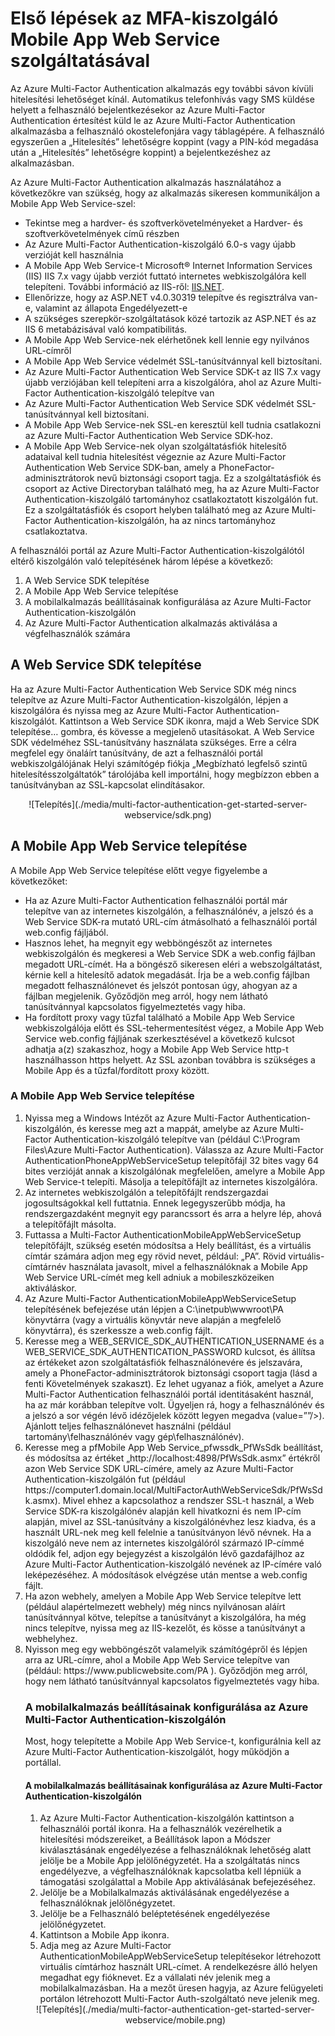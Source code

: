 <properties 
    pageTitle="Első lépések az MFA-kiszolgáló Mobile App Web Service szolgáltatásával"
    description="Az Azure Multi-Factor Authentication alkalmazás egy további sávon kívüli hitelesítési lehetőséget kínál.  Ez lehetővé teszi, hogy az MFA-kiszolgáló leküldéses értesítéseket küldjön a felhasználóknak."
    services="multi-factor-authentication"
    documentationCenter=""
    authors="kgremban"
    manager="femila"
    editor="curtland"/>

<tags
    ms.service="multi-factor-authentication"
    ms.workload="identity"
    ms.tgt_pltfrm="na"
    ms.devlang="na"
    ms.topic="get-started-article"
    ms.date="08/04/2016"
    ms.author="kgremban"/>


# Első lépések az MFA-kiszolgáló Mobile App Web Service szolgáltatásával

Az Azure Multi-Factor Authentication alkalmazás egy további sávon kívüli hitelesítési lehetőséget kínál. Automatikus telefonhívás vagy SMS küldése helyett a felhasználó bejelentkezésekor az Azure Multi-Factor Authentication értesítést küld le az Azure Multi-Factor Authentication alkalmazásba a felhasználó okostelefonjára vagy táblagépére. A felhasználó egyszerűen a „Hitelesítés” lehetőségre koppint (vagy a PIN-kód megadása után a „Hitelesítés” lehetőségre koppint) a bejelentkezéshez az alkalmazásban.

Az Azure Multi-Factor Authentication alkalmazás használatához a következőkre van szükség, hogy az alkalmazás sikeresen kommunikáljon a Mobile App Web Service-szel:

- Tekintse meg a hardver- és szoftverkövetelményeket a Hardver- és szoftverkövetelmények című részben
- Az Azure Multi-Factor Authentication-kiszolgáló 6.0-s vagy újabb verzióját kell használnia
- A Mobile App Web Service-t Microsoft® Internet Information Services (IIS) IIS 7.x vagy újabb verziót futtató internetes webkiszolgálóra kell telepíteni.  További információ az IIS-ről: [IIS.NET](http://www.iis.net/).
- Ellenőrizze, hogy az ASP.NET v4.0.30319 telepítve és regisztrálva van-e, valamint az állapota Engedélyezett-e
- A szükséges szerepkör-szolgáltatások közé tartozik az ASP.NET és az IIS 6 metabázisával való kompatibilitás.
- A Mobile App Web Service-nek elérhetőnek kell lennie egy nyilvános URL-címről
- A Mobile App Web Service védelmét SSL-tanúsítvánnyal kell biztosítani.
- Az Azure Multi-Factor Authentication Web Service SDK-t az IIS 7.x vagy újabb verziójában kell telepíteni arra a kiszolgálóra, ahol az Azure Multi-Factor Authentication-kiszolgáló telepítve van
- Az Azure Multi-Factor Authentication Web Service SDK védelmét SSL-tanúsítvánnyal kell biztosítani.
- A Mobile App Web Service-nek SSL-en keresztül kell tudnia csatlakozni az Azure Multi-Factor Authentication Web Service SDK-hoz.
- A Mobile App Web Service-nek olyan szolgáltatásfiók hitelesítő adataival kell tudnia hitelesítést végeznie az Azure Multi-Factor Authentication Web Service SDK-ban, amely a PhoneFactor-adminisztrátorok nevű biztonsági csoport tagja. Ez a szolgáltatásfiók és csoport az Active Directoryban található meg, ha az Azure Multi-Factor Authentication-kiszolgáló tartományhoz csatlakoztatott kiszolgálón fut. Ez a szolgáltatásfiók és csoport helyben található meg az Azure Multi-Factor Authentication-kiszolgálón, ha az nincs tartományhoz csatlakoztatva.


A felhasználói portál az Azure Multi-Factor Authentication-kiszolgálótól eltérő kiszolgálón való telepítésének három lépése a következő:

1. A Web Service SDK telepítése
2. A Mobile App Web Service telepítése
3. A mobilalkalmazás beállításainak konfigurálása az Azure Multi-Factor Authentication-kiszolgálón
4. Az Azure Multi-Factor Authentication alkalmazás aktiválása a végfelhasználók számára

## A Web Service SDK telepítése

Ha az Azure Multi-Factor Authentication Web Service SDK még nincs telepítve az Azure Multi-Factor Authentication-kiszolgálón, lépjen a kiszolgálóra és nyissa meg az Azure Multi-Factor Authentication-kiszolgálót. Kattintson a Web Service SDK ikonra, majd a Web Service SDK telepítése… gombra, és kövesse a megjelenő utasításokat. A Web Service SDK védelméhez SSL-tanúsítvány használata szükséges. Erre a célra megfelel egy önaláírt tanúsítvány, de azt a felhasználói portál webkiszolgálójának Helyi számítógép fiókja „Megbízható legfelső szintű hitelesítésszolgáltatók” tárolójába kell importálni, hogy megbízzon ebben a tanúsítványban az SSL-kapcsolat elindításakor.

<center>![Telepítés](./media/multi-factor-authentication-get-started-server-webservice/sdk.png)</center>

## A Mobile App Web Service telepítése
A Mobile App Web Service telepítése előtt vegye figyelembe a következőket:

- Ha az Azure Multi-Factor Authentication felhasználói portál már telepítve van az internetes kiszolgálón, a felhasználónév, a jelszó és a Web Service SDK-ra mutató URL-cím átmásolható a felhasználói portál web.config fájljából.
- Hasznos lehet, ha megnyit egy webböngészőt az internetes webkiszolgálón és megkeresi a Web Service SDK a web.config fájlban megadott URL-címét. Ha a böngésző sikeresen eléri a webszolgáltatást, kérnie kell a hitelesítő adatok megadását. Írja be a web.config fájlban megadott felhasználónevet és jelszót pontosan úgy, ahogyan az a fájlban megjelenik. Győződjön meg arról, hogy nem látható tanúsítvánnyal kapcsolatos figyelmeztetés vagy hiba.
- Ha fordított proxy vagy tűzfal található a Mobile App Web Service webkiszolgálója előtt és SSL-tehermentesítést végez, a Mobile App Web Service web.config fájljának szerkesztésével a következő kulcsot adhatja a(z) <appSettings> szakaszhoz, hogy a Mobile App Web Service http-t használhasson https helyett. Az SSL azonban továbbra is szükséges a Mobile App és a tűzfal/fordított proxy között. <add key="SSL_REQUIRED" value="false"/>

### A Mobile App Web Service telepítése

<ol>
<li>Nyissa meg a Windows Intézőt az Azure Multi-Factor Authentication-kiszolgálón, és keresse meg azt a mappát, amelybe az Azure Multi-Factor Authentication-kiszolgáló telepítve van (például C:\Program Files\Azure Multi-Factor Authentication). Válassza az Azure Multi-Factor AuthenticationPhoneAppWebServiceSetup telepítőfájl 32 bites vagy 64 bites verzióját annak a kiszolgálónak megfelelően, amelyre a Mobile App Web Service-t telepíti. Másolja a telepítőfájlt az internetes kiszolgálóra.</li>

<li>Az internetes webkiszolgálón a telepítőfájlt rendszergazdai jogosultságokkal kell futtatnia. Ennek legegyszerűbb módja, ha rendszergazdaként megnyit egy parancssort és arra a helyre lép, ahová a telepítőfájlt másolta.</li>  

<li>Futtassa a Multi-Factor AuthenticationMobileAppWebServiceSetup telepítőfájlt, szükség esetén módosítsa a Hely beállítást, és a virtuális címtár számára adjon meg egy rövid nevet, például: „PA”. Rövid virtuális-címtárnév használata javasolt, mivel a felhasználóknak a Mobile App Web Service URL-címét meg kell adniuk a mobileszközeiken aktiváláskor.</li>

<li>Az Azure Multi-Factor AuthenticationMobileAppWebServiceSetup telepítésének befejezése után lépjen a C:\inetpub\wwwroot\PA könyvtárra (vagy a virtuális könyvtár neve alapján a megfelelő könyvtárra), és szerkessze a web.config fájlt.</li>  

<li>Keresse meg a WEB_SERVICE_SDK_AUTHENTICATION_USERNAME és a WEB_SERVICE_SDK_AUTHENTICATION_PASSWORD kulcsot, és állítsa az értékeket azon szolgáltatásfiók felhasználónevére és jelszavára, amely a PhoneFactor-adminisztrátorok biztonsági csoport tagja (lásd a fenti Követelmények szakaszt). Ez lehet ugyanaz a fiók, amelyet a Azure Multi-Factor Authentication felhasználói portál identitásaként használ, ha az már korábban telepítve volt. Ügyeljen rá, hogy a felhasználónév és a jelszó a sor végén lévő idézőjelek között legyen megadva (value=””/>). Ajánlott teljes felhasználónevet használni (például tartomány\felhasználónév vagy gép\felhasználónév).</li>  

<li>Keresse meg a pfMobile App Web Service_pfwssdk_PfWsSdk beállítást, és módosítsa az értéket „http://localhost:4898/PfWsSdk.asmx” értékről azon Web Service SDK URL-címére, amely az Azure Multi-Factor Authentication-kiszolgálón fut (például https://computer1.domain.local/MultiFactorAuthWebServiceSdk/PfWsSdk.asmx). Mivel ehhez a kapcsolathoz a rendszer SSL-t használ, a Web Service SDK-ra kiszolgálónév alapján kell hivatkozni és nem IP-cím alapján, mivel az SSL-tanúsítvány a kiszolgálónévhez lesz kiadva, és a használt URL-nek meg kell felelnie a tanúsítványon lévő névnek. Ha a kiszolgáló neve nem az internetes kiszolgálóról származó IP-címmé oldódik fel, adjon egy bejegyzést a kiszolgálón lévő gazdafájlhoz az Azure Multi-Factor Authentication-kiszolgáló nevének az IP-címére való leképezéséhez. A módosítások elvégzése után mentse a web.config fájlt.</li>  

<li>Ha azon webhely, amelyen a Mobile App Web Service telepítve lett (például alapértelmezett webhely) még nincs nyilvánosan aláírt tanúsítvánnyal kötve, telepítse a tanúsítványt a kiszolgálóra, ha még nincs telepítve, nyissa meg az IIS-kezelőt, és kösse a tanúsítványt a webhelyhez.</li>  

<li>Nyisson meg egy webböngészőt valamelyik számítógépről és lépjen arra az URL-címre, ahol a Mobile App Web Service telepítve van (például: https://www.publicwebsite.com/PA ). Győződjön meg arról, hogy nem látható tanúsítvánnyal kapcsolatos figyelmeztetés vagy hiba.</li>

### A mobilalkalmazás beállításainak konfigurálása az Azure Multi-Factor Authentication-kiszolgálón
Most, hogy telepítette a Mobile App Web Service-t, konfigurálnia kell az Azure Multi-Factor Authentication-kiszolgálót, hogy működjön a portállal.

#### A mobilalkalmazás beállításainak konfigurálása az Azure Multi-Factor Authentication-kiszolgálón

1. Az Azure Multi-Factor Authentication-kiszolgálón kattintson a felhasználói portál ikonra. Ha a felhasználók vezérelhetik a hitelesítési módszereiket, a Beállítások lapon a Módszer kiválasztásának engedélyezése a felhasználóknak lehetőség alatt jelölje be a Mobile App jelölőnégyzetét. Ha a szolgáltatás nincs engedélyezve, a végfelhasználóknak kapcsolatba kell lépniük a támogatási szolgálattal a Mobile App aktiválásának befejezéséhez.
2. Jelölje be a Mobilalkalmazás aktiválásának engedélyezése a felhasználóknak jelölőnégyzetet.
3. Jelölje be a Felhasználó beléptetésének engedélyezése jelölőnégyzetet.
4. Kattintson a Mobile App ikonra.
5. Adja meg az Azure Multi-Factor AuthenticationMobileAppWebServiceSetup telepítésekor létrehozott virtuális címtárhoz használt URL-címet. A rendelkezésre álló helyen megadhat egy fióknevet. Ez a vállalati név jelenik meg a mobilalkalmazásban. Ha a mezőt üresen hagyja, az Azure felügyeleti portálon létrehozott Multi-Factor Auth-szolgáltató neve jelenik meg.



<center>![Telepítés](./media/multi-factor-authentication-get-started-server-webservice/mobile.png)</center>



<!--HONumber=Sep16_HO4-->


